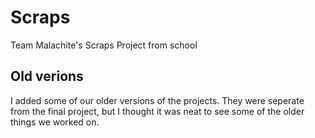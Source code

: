 # Scraps
Team Malachite's Scraps Project from school

## Old verions
I added some of our older versions of the projects. They were seperate from the final project, but I thought it was neat to see some of the older things we worked on.
